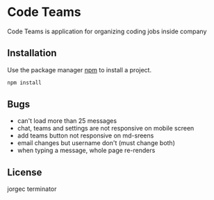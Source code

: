 # Code Teams

Code Teams is application for organizing coding jobs inside company

## Installation

Use the package manager [npm](https://www.npmjs.com/) to install a project.

```bash
npm install
```

## Bugs

- can't load more than 25 messages
- chat, teams and settings are not responsive on mobile screen
- add teams button not responsive on md-sreens
- email changes but username don't (must change both)
- when typing a message, whole page re-renders

## License

jorgec terminator
